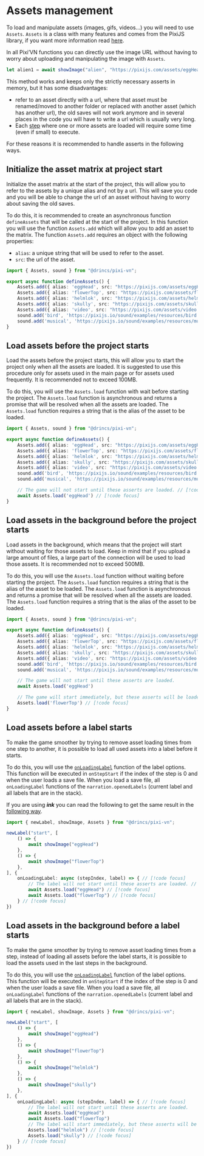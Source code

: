 # Assets management

To load and manipulate assets (images, gifs, videos...) you will need to use `Assets`. `Assets` is a class with many features and comes from the PixiJS library, if you want more information read [here](https://pixijs.com/8.x/guides/components/assets).

In all Pixi’VN functions you can directly use the image URL without having to worry about uploading and manipulating the image with `Assets`.

```ts
let alien1 = await showImage("alien", "https://pixijs.com/assets/eggHead.png");
```

This method works and keeps only the strictly necessary asserts in memory, but it has some disadvantages:

- refer to an asset directly with a url, where that asset must be renamed/moved to another folder or replaced with another asset (which has another url), the old saves will not work anymore and in several places in the code you will have to write a url which is usually very long.
- Each [step](/start/labels.md) where one or more assets are loaded will require some time (even if small) to execute.

For these reasons it is recommended to handle asserts in the following ways.

## Initialize the asset matrix at project start

Initialize the asset matrix at the start of the project, this will allow you to refer to the assets by a unique alias and not by a url. This will save you code and you will be able to change the url of an asset without having to worry about saving the old saves.

To do this, it is recommended to create an asynchronous function `defineAssets` that will be called at the start of the project.
In this function you will use the function `Assets.add` which will allow you to add an asset to the matrix. The function `Assets.add` requires an object with the following properties:

- `alias`: a unique string that will be used to refer to the asset.
- `src`: the url of the asset.

```ts
import { Assets, sound } from "@drincs/pixi-vn";

export async function defineAssets() {
    Assets.add({ alias: 'eggHead', src: "https://pixijs.com/assets/eggHead.png" })
    Assets.add({ alias: 'flowerTop', src: "https://pixijs.com/assets/flowerTop.png" })
    Assets.add({ alias: 'helmlok', src: "https://pixijs.com/assets/helmlok.png" })
    Assets.add({ alias: 'skully', src: "https://pixijs.com/assets/skully.png" })
    Assets.add({ alias: 'video', src: "https://pixijs.com/assets/video.mp4" })
    sound.add('bird', 'https://pixijs.io/sound/examples/resources/bird.mp3');
    sound.add('musical', 'https://pixijs.io/sound/examples/resources/musical.mp3');
}
```

## Load assets before the project starts

Load the assets before the project starts, this will allow you to start the project only when all the assets are loaded. It is suggested to use this procedure only for assets used in the main page or for assets used frequently. It is recommended not to exceed 100MB.

To do this, you will use the `Assets.load` function with wait before starting the project. The `Assets.load` function is asynchronous and returns a promise that will be resolved when all the assets are loaded. The `Assets.load` function requires a string that is the alias of the asset to be loaded.

```ts
import { Assets, sound } from "@drincs/pixi-vn";

export async function defineAssets() {
    Assets.add({ alias: 'eggHead', src: "https://pixijs.com/assets/eggHead.png" })
    Assets.add({ alias: 'flowerTop', src: "https://pixijs.com/assets/flowerTop.png" })
    Assets.add({ alias: 'helmlok', src: "https://pixijs.com/assets/helmlok.png" })
    Assets.add({ alias: 'skully', src: "https://pixijs.com/assets/skully.png" })
    Assets.add({ alias: 'video', src: "https://pixijs.com/assets/video.mp4" })
    sound.add('bird', 'https://pixijs.io/sound/examples/resources/bird.mp3');
    sound.add('musical', 'https://pixijs.io/sound/examples/resources/musical.mp3');

    // The game will not start until these asserts are loaded. // [!code focus]
    await Assets.load('eggHead') // [!code focus]
}
```

## Load assets in the background before the project starts

Load assets in the background, which means that the project will start without waiting for those assets to load. Keep in mind that if you upload a large amount of files, a large part of the connection will be used to load those assets. It is recommended not to exceed 500MB.

To do this, you will use the `Assets.load` function without waiting before starting the project. The `Assets.load` function requires a string that is the alias of the asset to be loaded. The `Assets.load` function is asynchronous and returns a promise that will be resolved when all the assets are loaded. The `Assets.load` function requires a string that is the alias of the asset to be loaded.

```ts
import { Assets, sound } from "@drincs/pixi-vn";

export async function defineAssets() {
    Assets.add({ alias: 'eggHead', src: "https://pixijs.com/assets/eggHead.png" })
    Assets.add({ alias: 'flowerTop', src: "https://pixijs.com/assets/flowerTop.png" })
    Assets.add({ alias: 'helmlok', src: "https://pixijs.com/assets/helmlok.png" })
    Assets.add({ alias: 'skully', src: "https://pixijs.com/assets/skully.png" })
    Assets.add({ alias: 'video', src: "https://pixijs.com/assets/video.mp4" })
    sound.add('bird', 'https://pixijs.io/sound/examples/resources/bird.mp3');
    sound.add('musical', 'https://pixijs.io/sound/examples/resources/musical.mp3');

    // The game will not start until these asserts are loaded.
    await Assets.load('eggHead')

    // The game will start immediately, but these asserts will be loaded in the background. // [!code focus]
    Assets.load('flowerTop') // [!code focus]
}
```

## Load assets before a label starts

To make the game smoother by trying to remove asset loading times from one step to another, it is possible to load all used assets into a label before it starts.

To do this, you will use the [`onLoadingLabel`](/start/labels-advanced.md#onloadinglabel) function of the label options. This function will be executed in `onStepStart` if the index of the step is 0 and when the user loads a save file. When you load a save file, all `onLoadingLabel` functions of the `narration.openedLabels` (current label and all labels that are in the stack).

If you are using ***ink*** you can read the following to get the same result in the [following way](/ink/ink-assets.md).

```ts
import { newLabel, showImage, Assets } from "@drincs/pixi-vn";

newLabel("start", [
    () => {
        await showImage("eggHead")
    },
    () => {
        await showImage("flowerTop")
    },
], {
    onLoadingLabel: async (stepIndex, label) => { // [!code focus]
        // The label will not start until these asserts are loaded. // [!code focus]
        await Assets.load("eggHead") // [!code focus]
        await Assets.load("flowerTop") // [!code focus]
    } // [!code focus]
})
```

## Load assets in the background before a label starts

To make the game smoother by trying to remove asset loading times from a step, instead of loading all assets before the label starts, it is possible to load the assets used in the last steps in the background.

To do this, you will use the [`onLoadingLabel`](/start/labels-advanced.md#onloadinglabel) function of the label options. This function will be executed in `onStepStart` if the index of the step is 0 and when the user loads a save file. When you load a save file, all `onLoadingLabel` functions of the `narration.openedLabels` (current label and all labels that are in the stack).

```ts
import { newLabel, showImage, Assets } from "@drincs/pixi-vn";

newLabel("start", [
    () => {
        await showImage("eggHead")
    },
    () => {
        await showImage("flowerTop")
    },
    () => {
        await showImage("helmlok")
    },
    () => {
        await showImage("skully")
    },
], {
    onLoadingLabel: async (stepIndex, label) => { // [!code focus]
        // The label will not start until these asserts are loaded.
        await Assets.load("eggHead")
        await Assets.load("flowerTop")
        // The label will start immediately, but these asserts will be loaded in the background. // [!code focus]
        Assets.load("helmlok") // [!code focus]
        Assets.load("skully") // [!code focus]
    } // [!code focus]
})
```
